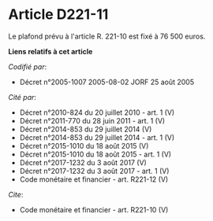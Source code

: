 # Article D221-11

Le plafond prévu à l'article R. 221-10 est fixé à 76 500 euros.

**Liens relatifs à cet article**

_Codifié par_:

  - Décret n°2005-1007 2005-08-02 JORF 25 août 2005

_Cité par_:

  - Décret n°2010-824 du 20 juillet 2010 - art. 1 (V)
  - Décret n°2011-770 du 28 juin 2011 - art. 1 (V)
  - Décret n°2014-853 du 29 juillet 2014 (V)
  - Décret n°2014-853 du 29 juillet 2014 - art. 1 (V)
  - Décret n°2015-1010 du 18 août 2015 (V)
  - Décret n°2015-1010 du 18 août 2015 - art. 1 (V)
  - Décret n°2017-1232 du 3 août 2017 (V)
  - Décret n°2017-1232 du 3 août 2017 - art. 1 (V)
  - Code monétaire et financier - art. R221-12 (V)

_Cite_:

  - Code monétaire et financier - art. R221-10 (V)
